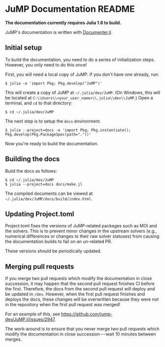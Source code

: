 # JuMP Documentation README

**The documentation currently requires Julia 1.6 to build.**

JuMP's documentation is written with [Documenter.jl](https://github.com/JuliaDocs/Documenter.jl).

## Initial setup

To build the documentation, you need to do a series of initialization steps.
However, you only need to do this once!

First, you will need a local copy of JuMP. If you don't have one already, run:
```
$ julia -e 'import Pkg; Pkg.develop("JuMP")'
```

This will create a copy of JuMP at `~/.julia/dev/JuMP`. (On Windows, this will
be located at `C:\\Users\\<your_user_name>\\.julia\\dev\\JuMP`.) Open a terminal,
and `cd` to that directory:
```
$ cd ~/.julia/dev/JuMP
```

The next step is to setup the `docs` environment.
```
$ julia --project=docs -e 'import Pkg; Pkg.instantiate(); Pkg.develop(Pkg.PackageSpec(path="."))'
```

Now you're ready to build the documentation.

## Building the docs

Build the docs as follows:
```
$ cd ~/.julia/dev/JuMP
$ julia --project=docs docs/make.jl
```

The compiled documents can be viewed at `~/.julia/dev/JuMP/docs/build/index.html`.

## Updating Project.toml

Project.toml fixes the versions of JuMP-related packages such as MOI and the
solvers. This is to prevent minor changes in the upstream solvers (e.g.,
numerical differences or changes to their raw solver statuses) from causing the
documentation builds to fail on an un-related PR.

These versions should be periodically updated.

## Merging pull requests

If you merge two pull requests which modify the documentation in close succession,
it may happen that the second pull request finishes CI before the first. Therefore,
the docs from the second pull request will deploy and be updated in `/dev`. However,
when the first pull request finishes and deploys the docs, these changes will be
overwritten because they were not in the repository when the first pull request was
merged!

For an example of this, see https://github.com/jump-dev/JuMP.jl/issues/2947.

The work-around is to ensure that you never merge two pull requests which modify
the documentation in close succession---wait 10 minutes between merges.
